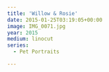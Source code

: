 ```yaml
---
title: 'Willow & Rosie'
date: 2015-01-25T03:19:05+00:00
image: IMG_0071.jpg
year: 2015
medium: linocut
series:
  - Pet Portraits

---
```

